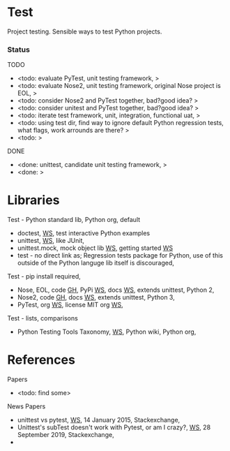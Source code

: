 # Test

Project testing. Sensible ways to test Python projects.

### Status

TODO
* <todo: evaluate PyTest, unit testing framework, >
* <todo: evaluate Nose2, unit testing framework, original Nose project is EOL, >
* <todo: consider Nose2 and PyTest together, bad?good idea? >
* <todo: consider unitest and PyTest together, bad?good idea? >
* <todo: iterate test framework, unit, integration, functional uat, >
* <todo: using test dir, find way to ignore default Python regression tests, what flags, work arrounds are there? >
* <todo: >

DONE
* <done: unittest, candidate unit testing framework, >
* <done: >

# Libraries
Test - Python standard lib, Python org, default
* doctest, [WS](https://docs.python.org/3/library/doctest.html), test interactive Python examples
* unittest, [WS](https://docs.python.org/3/library/unittest.html#), like JUnit, 
* unittest.mock, mock object lib [WS](https://docs.python.org/3/library/unittest.mock.html), getting started [WS](https://docs.python.org/3/library/unittest.mock-examples.html)
* test - no direct link as; Regression tests package for Python, use of this outside of the Python languge lib itself is discouraged, 

Test - pip install required, 
* Nose, EOL, code [GH](https://github.com/nose-devs/nose), PyPi [WS](https://pypi.org/project/nose/), docs [WS](https://nose.readthedocs.io/en/latest/index.html), extends unittest, Python 2, 
* Nose2, code [GH](https://github.com/nose-devs/nose2), docs [WS](https://docs.nose2.io/en/latest/), extends unittest, Python 3, 
* PyTest, org [WS](https://docs.pytest.org/en/6.2.x/contents.html), license MIT org [WS](https://docs.pytest.org/en/6.2.x/license.html), 

Test - lists, comparisons
* Python Testing Tools Taxonomy, [WS](https://wiki.python.org/moin/PythonTestingToolsTaxonomy), Python wiki, Python org, 

# References

Papers
* <todo: find some>

News Papers
* unittest vs pytest, [WS](https://stackoverflow.com/questions/27954702/unittest-vs-pytest), 14 January 2015, Stackexchange,
* Unittest's subTest doesn't work with Pytest, or am I crazy?, [WS](https://stackoverflow.com/questions/58150014/unittests-subtest-doesnt-work-with-pytest-or-am-i-crazy?rq=3), 28 September 2019, Stackexchange, 
* 
